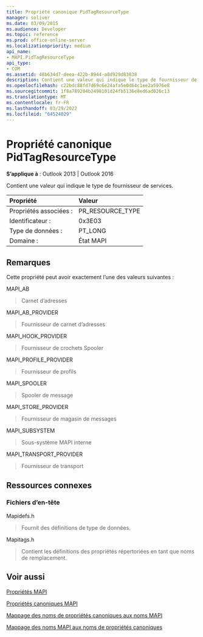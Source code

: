 ```yaml
---
title: Propriété canonique PidTagResourceType
manager: soliver
ms.date: 03/09/2015
ms.audience: Developer
ms.topic: reference
ms.prod: office-online-server
ms.localizationpriority: medium
api_name:
- MAPI.PidTagResourceType
api_type:
- COM
ms.assetid: 48b634d7-deea-422b-8944-a8d929d83838
description: Contient une valeur qui indique le type de fournisseur de services pour Outlook 2013 ou Outlook 2016.
ms.openlocfilehash: c22bdc88fd7d69c6e24afa5e0d64c1ee2a5976e8
ms.sourcegitcommit: 1f8a789204b2498101d24fb5136e8ed6ad026c13
ms.translationtype: MT
ms.contentlocale: fr-FR
ms.lasthandoff: 03/29/2022
ms.locfileid: "64524029"
---
```

# <a name="pidtagresourcetype-canonical-property"></a>Propriété canonique PidTagResourceType

  
  
**S’applique à** : Outlook 2013 | Outlook 2016 
  
Contient une valeur qui indique le type de fournisseur de services.
  
|Propriété |Valeur |
|:-----|:-----|
|Propriétés associées :  <br/> |PR_RESOURCE_TYPE  <br/> |
|Identificateur :  <br/> |0x3E03  <br/> |
|Type de données :  <br/> |PT_LONG  <br/> |
|Domaine :  <br/> |État MAPI  <br/> |
   
## <a name="remarks"></a>Remarques

Cette propriété peut avoir exactement l’une des valeurs suivantes :
  
MAPI_AB 
  
> Carnet d’adresses
    
MAPI_AB_PROVIDER 
  
> Fournisseur de carnet d’adresses
    
MAPI_HOOK_PROVIDER 
  
> Fournisseur de crochets Spooler
    
MAPI_PROFILE_PROVIDER 
  
> Fournisseur de profils
    
MAPI_SPOOLER 
  
> Spooler de message
    
MAPI_STORE_PROVIDER 
  
> Fournisseur de magasin de messages
    
MAPI_SUBSYSTEM 
  
> Sous-système MAPI interne
    
MAPI_TRANSPORT_PROVIDER 
  
> Fournisseur de transport
    
## <a name="related-resources"></a>Ressources connexes

### <a name="header-files"></a>Fichiers d’en-tête

Mapidefs.h
  
> Fournit des définitions de type de données.
    
Mapitags.h
  
> Contient les définitions des propriétés répertoriées en tant que noms de remplacement.
    
## <a name="see-also"></a>Voir aussi



[Propriétés MAPI](mapi-properties.md)
  
[Propriétés canoniques MAPI](mapi-canonical-properties.md)
  
[Mappage des noms de propriétés canoniques aux noms MAPI](mapping-canonical-property-names-to-mapi-names.md)
  
[Mappage des noms MAPI aux noms de propriétés canoniques](mapping-mapi-names-to-canonical-property-names.md)

